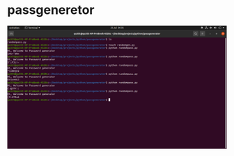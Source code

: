 # passgeneretor


![ScreenShot](https://github.com/PolycarpAce/passgeneretor/blob/main/randompass.png)
